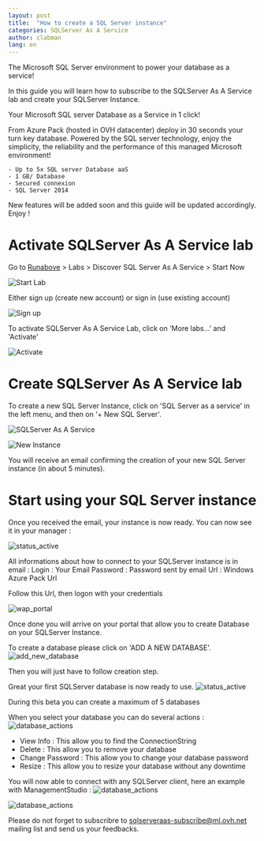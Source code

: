 ```yaml
---
layout: post
title:  "How to create a SQL Server instance"
categories: SQLServer As A Service
author: clabman
lang: en
---
```


The Microsoft SQL Server environment to power your database as a service!

In this guide you will learn how to subscribe to the SQLServer As A Service lab and create your SQLServer Instance.


Your Microsoft SQL server Database as a Service in 1 click!

From Azure Pack (hosted in OVH datacenter) deploy in 30 seconds your turn key database. Powered by the SQL server technology, enjoy the simplicity, the reliability and the performance of this managed Microsoft environment!

    - Up to 5x SQL server Database aaS
    - 1 GB/ Database
    - Secured connexion
    - SQL Server 2014

New features will be added soon and this guide will be updated accordingly.
Enjoy !

Activate SQLServer As A Service lab
===========================

Go to [Runabove](https://www.runabove.com) > Labs > Discover SQL Server As A Service > Start Now

![Start Lab](/kb/images/2016-01-20-create-sqlserver-instance/start.png)

Either sign up (create new account) or sign in (use existing account)

![Sign up](/kb/images/2016-01-20-create-sqlserver-instance/signup.png)

To activate SQLServer As A Service Lab, click on 'More labs...' and 'Activate'

![Activate](/kb/images/2016-01-20-create-sqlserver-instance/activate.png)

Create SQLServer As A Service lab
============================

To create a new SQL Server Instance, click on 'SQL Server as a service' in the left menu, and then on '+ New SQL Server'.

![SQLServer As A Service](/kb/images/2016-01-20-create-sqlserver-instance/NewSqlServer.png)

![New Instance](/kb/images/2016-01-20-create-sqlserver-instance/NewSqlServer2.png)

You will receive an email confirming the creation of your new SQL Server instance (in about 5 minutes).

Start using your SQL Server instance
===========================================

Once you received the email, your instance is now ready.
You can now see it in your manager : 

![status_active](/kb/images/2016-01-20-create-sqlserver-instance/NewSqlServer3.png)

All informations about how to connect to your SQLServer instance is in email : 
Login       : Your Email 
Password    : Password sent by email
Url         : Windows Azure Pack Url

Follow this Url, then logon with your credentials

![wap_portal](/kb/images/2016-01-20-create-sqlserver-instance/wapPortal.png)

Once done you will arrive on your portal that allow you to create Database on your SQLServer Instance.

To create a database please click on 'ADD A NEW DATABASE'.
![add_new_database](/kb/images/2016-01-20-create-sqlserver-instance/AddDatabase1.png)

Then you will just have to follow creation step.

Great your first SQLServer database is now ready to use.
![status_active](/kb/images/2016-01-20-create-sqlserver-instance/AddDatabase2.png)

During this beta you can create a maximum of 5 databases

When you select your database you can do several actions : 
![database_actions](/kb/images/2016-01-20-create-sqlserver-instance/databaseActions.png)

- View Info         : This allow you to find the ConnectionString
- Delete            : This allow you to remove your database
- Change Password   : This allow you to change your database password
- Resize            : This allow you to resize your database without any downtime

You will now able to connect with any SQLServer client, here an example with ManagementStudio : 
![database_actions](/kb/images/2016-01-20-create-sqlserver-instance/connection.png)

![database_actions](/kb/images/2016-01-20-create-sqlserver-instance/ExplorerSql.png)

Please do not forget to subscribre to sqlserveraas-subscribe@ml.ovh.net mailing list and send us your feedbacks.

